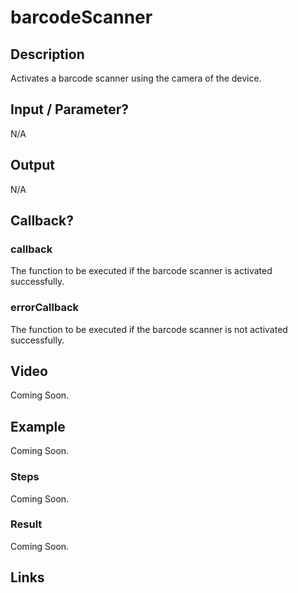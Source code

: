 # barcodeScanner

## Description

Activates a barcode scanner using the camera of the device.

## Input / Parameter?

N/A

<!-- | Name | Description | Input Type | Default | Options | Required | -->
<!-- | ------ | ------ | ------ | ------ | ------ | ------ |
<!-- | showFlipCameraButton | Show flip camera button. Supported on iOS and Android. | Boolean | - | - | No | -->
<!-- | showTorchButton | Show torch button. Supported on iOS and Android. | Boolean | - | - | No | -->
<!-- | torchOn | Launch with the torch switched on (if available). Supported on Android only. | Boolean | - | - | No | -->
<!-- | prompt | Prompt text. Supported on Android only. | String/Text | - | - | No | -->
<!-- | resultDuration | Display scanned text for X ms. 0 suppresses it entirely, default 1500. Supported on Android only. | Number | - | - | No | -->

## Output

N/A

## Callback?

### callback

The function to be executed if the barcode scanner is activated successfully.

### errorCallback

The function to be executed if the barcode scanner is not activated successfully.

## Video

Coming Soon.

<!-- Format: [![Video]({image-path}?raw=true)]({url-link}) -->

## Example

Coming Soon.

<!-- Share a scenario, like a user requirements. -->

### Steps

Coming Soon.

<!-- Show the steps and share some screenshots.

1. .....

Format: ![]({image-path}?raw=true) -->

### Result

Coming Soon.

<!-- Explain the output.

Format: ![]({image-path}?raw=true) -->

## Links
